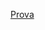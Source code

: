 [Prova](https://docs.google.com/forms/d/e/1FAIpQLSc82EoyaBXR1DUlV2TRBEVxyJSLDwiPUWzK5d3Pc0t7qUUwUg/viewform?usp=dialog)
